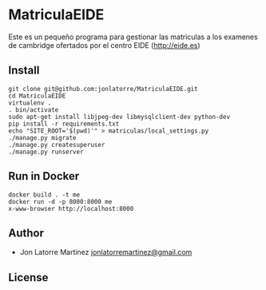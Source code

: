 MatriculaEIDE
============
Este es un pequeño programa para gestionar las matriculas a los examenes de cambridge ofertados por el centro EIDE (http://eide.es)


Install
-------

```
git clone git@github.com:jonlatorre/MatriculaEIDE.git
cd MatriculaEIDE
virtualenv .
. bin/activate
sudo apt-get install libjpeg-dev libmysqlclient-dev python-dev
pip install -r requirements.txt
echo "SITE_ROOT='$(pwd)'" > matriculas/local_settings.py
./manage.py migrate
./manage.py createsuperuser
./manage.py runserver
```

Run in Docker
------

```
docker build . -t me
docker run -d -p 8000:8000 me
x-www-browser http://localhost:8000
```

Author
------

 - Jon Latorre Martinez <jonlatorremartinez@gmail.com>

License
-------
